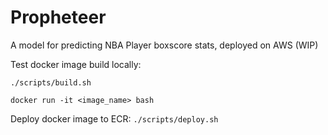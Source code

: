 # Propheteer
A model for predicting NBA Player boxscore stats, deployed on AWS (WIP)

Test docker image build locally:

`./scripts/build.sh`

`docker run -it <image_name> bash`


Deploy docker image to ECR:
`./scripts/deploy.sh`
